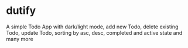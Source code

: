 # dutify
A simple Todo App with dark/light mode, add new Todo, delete existing Todo, update Todo, sorting by asc, desc, completed and active state and many more
